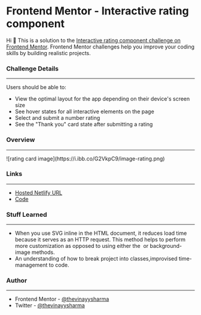 # Frontend Mentor - Interactive rating component

Hi 👋 This is a solution to the [Interactive rating component challenge on Frontend Mentor](https://www.frontendmentor.io/challenges/interactive-rating-component-koxpeBUmI). Frontend Mentor challenges help you improve your coding skills by building realistic projects.

### Challenge Details
<hr>

Users should be able to:
- View the optimal layout for the app depending on their device's screen size
- See hover states for all interactive elements on the page
- Select and submit a number rating
- See the "Thank you" card state after submitting a rating

### Overview
<hr>
![rating card image](https://i.ibb.co/G2VkpC9/image-rating.png)


### Links
<hr>

- [Hosted Netlify URL]()
- [Code]()
 
### Stuff Learned
<hr>

- When you use SVG inline in the HTML document, it reduces load time because it serves as an HTTP request.
This method helps to perform more customization as opposed to using either the <img> or background-image methods.
- An understanding of how to break project into classes,improvised time-management to code.


### Author
<hr>

- Frontend Mentor - [@thevinayysharma](https://www.frontendmentor.io/profile/thevinayysharma)
- Twitter - [@thevinayysharma](https://twitter.com/thevinayysharma)


